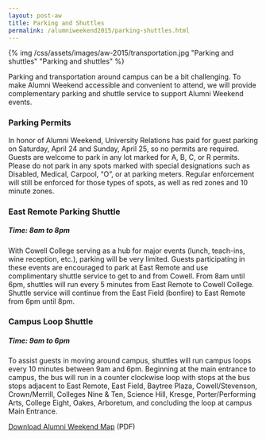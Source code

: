 ```yaml
---
layout: post-aw
title: Parking and Shuttles
permalink: /alumniweekend2015/parking-shuttles.html
---
```


{% img /css/assets/images/aw-2015/transportation.jpg "Parking and shuttles" "Parking and shuttles" %}

Parking and transportation around campus can be a bit challenging. To make Alumni Weekend accessible and convenient to attend, we will provide complementary parking and shuttle service to support Alumni Weekend events.

### Parking Permits

In honor of Alumni Weekend, University Relations has paid for guest parking on Saturday, April 24 and Sunday, April 25, so no permits are required. Guests are welcome to park in any lot marked for A, B, C, or R permits. Please do not park in any spots marked with special designations such as Disabled, Medical, Carpool, “O”, or at parking meters. Regular enforcement will still be enforced for those types of spots, as well as red zones and 10 minute zones.

### East Remote Parking Shuttle

##### Time: 8am to 8pm

With Cowell College serving as a hub for major events (lunch, teach-ins, wine reception, etc.), parking will be very limited. Guests participating in these events are encouraged to park at East Remote and use complimentary shuttle service to get to and from Cowell. From 8am until 6pm, shuttles will run every 5 minutes from East Remote to Cowell College. Shuttle service will continue from the East Field (bonfire) to East Remote from 6pm until 8pm.

### Campus Loop Shuttle

##### Time: 9am to 6pm

To assist guests in moving around campus, shuttles will run campus loops every 10 minutes between 9am and 6pm. Beginning at the main entrance to campus, the bus will run in a counter clockwise loop with stops at the bus stops adjacent to East Remote, East Field, Baytree Plaza, Cowell/Stevenson, Crown/Merrill, Colleges Nine & Ten, Science Hill, Kresge, Porter/Performing Arts, College Eight, Oakes, Arboretum, and concluding the loop at campus Main Entrance.

[Download Alumni Weekend Map](/css/assets/images/aw-2015/alumni-reunion-weekend-map.pdf) (PDF)


<!--
- Performing Arts Parking Lot (Lot 126)

- Social Science Lots at Colleges Nine and Ten (Lots 164, 165, 166)

Permits are required from 7 a.m. - 8:30 p.m., seven days a week.

Complimentary permits will be issued for these lots on Saturday, April 27. Staff will be onsite in the Performing Arts Lot (8 a.m. - 5 p.m.) and the Social Sciences Lots (5 p.m. - 7:30 p.m.) to distribute permits.

On Saturday, April 27, a special shuttle service will loop around campus from 11 a.m. to 4 p.m. 

Other Useful Information
Directions to UC Santa Cruz campus click here.

Nearby airport and shuttle information click here.
-->